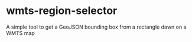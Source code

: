 # wmts-region-selector
A simple tool to get a GeoJSON bounding box from a rectangle dawn on a WMTS map
